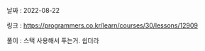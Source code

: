 날짜 : 2022-08-22

링크 : https://programmers.co.kr/learn/courses/30/lessons/12909

풀이 :
스택 사용해서 푸는거.
쉽더라
